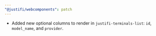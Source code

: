 ```yaml
---
"@justifi/webcomponents": patch
---
```


- Added new optional columns to render in `justifi-terminals-list`: `id`, `model_name`, and `provider`.
